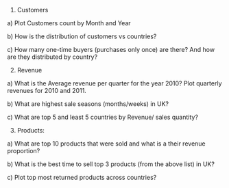 1) Customers

a) Plot Customers count by Month and Year

b) How is the distribution of customers vs countries?

c) How many one-time buyers  (purchases only once) are there? And how are they distributed by country?

2) Revenue

a) What is the Average revenue per quarter for the year 2010?  Plot quarterly revenues for 2010 and 2011.

b) What are highest sale seasons (months/weeks) in UK?

c) What are top 5 and least 5 countries by Revenue/ sales quantity?

3) Products:

a) What are top 10 products that were sold and what is a their revenue proportion?

b) What is the best time to sell top 3 products (from the above list) in UK?

c) Plot top most returned products across countries? 
